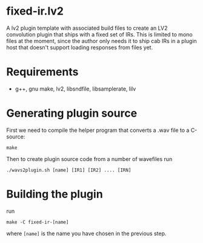 # fixed-ir.lv2

A lv2 plugin template with associated build files to create an LV2 convolution plugin that ships with a fixed set of IRs. This is limited to mono files at the moment, since the author only needs it to ship cab IRs in a plugin host that doesn't support loading responses from files yet.

# Requirements

* g++, gnu make, lv2, libsndfile, libsamplerate, lilv

# Generating plugin source

First we need to compile the helper program that converts a .wav file to a C-source:

```
make
```

Then to create plugin source code from a number of wavefiles run

```
./wavs2plugin.sh [name] [IR1] [IR2] .... [IRN]
```

# Building the plugin

run

```
make -C fixed-ir-[name]
```

where `[name]` is the name you have chosen in the previous step.


